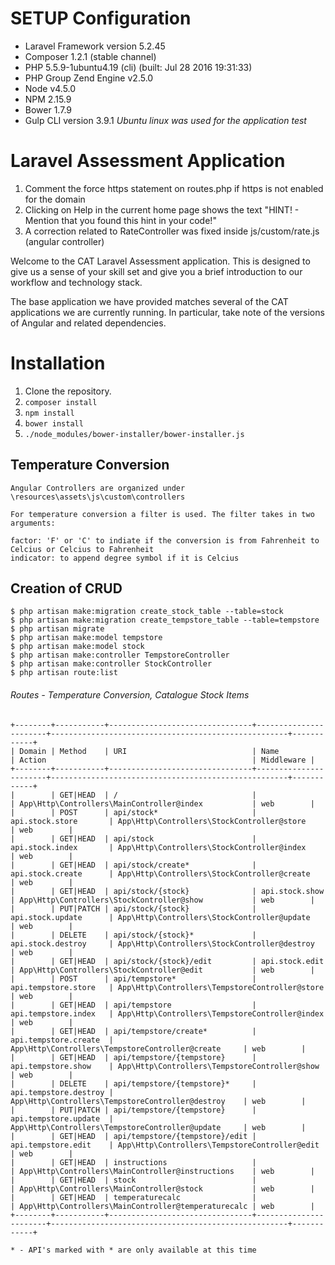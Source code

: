 

# SETUP Configuration 
* Laravel Framework version 5.2.45
* Composer 1.2.1 (stable channel)
* PHP 5.5.9-1ubuntu4.19 (cli) (built: Jul 28 2016 19:31:33) 
* PHP Group Zend Engine v2.5.0
* Node v4.5.0
* NPM 2.15.9
* Bower 1.7.9
* Gulp CLI version 3.9.1
_Ubuntu linux was used for the application test_

# Laravel Assessment Application

1. Comment the force https statement on routes.php if https is not enabled for the domain
2. Clicking on Help in the current home page shows the text "HINT! - Mention that you found this hint in your code!"
3. A correction related to RateController was fixed inside js/custom/rate.js (angular controller)

Welcome to the CAT Laravel Assessment application. This is designed to give us a sense of your skill set and give you a brief introduction to our workflow and technology stack.

The base application we have provided matches several of the CAT applications we are currently running. In particular, take note of the versions of Angular and related dependencies.

# Installation

1. Clone the repository.
2. `composer install`
3. `npm install`
4. `bower install`
5. `./node_modules/bower-installer/bower-installer.js`

## Temperature Conversion

```
Angular Controllers are organized under \resources\assets\js\custom\controllers

For temperature conversion a filter is used. The filter takes in two arguments:

factor: 'F' or 'C' to indiate if the conversion is from Fahrenheit to Celcius or Celcius to Fahrenheit
indicator: to append degree symbol if it is Celcius

```

## Creation of CRUD 

```
$ php artisan make:migration create_stock_table --table=stock
$ php artisan make:migration create_tempstore_table --table=tempstore
$ php artisan migrate
$ php artisan make:model tempstore
$ php artisan make:model stock
$ php artisan make:controller TempstoreController 
$ php artisan make:controller StockController 
$ php artisan route:list
```

###### Routes - Temperature Conversion, Catalogue Stock Items 

```
+--------+-----------+--------------------------------+-----------------------+-----------------------------------------------------+------------+
| Domain | Method    | URI                            | Name                  | Action                                              | Middleware |
+--------+-----------+--------------------------------+-----------------------+-----------------------------------------------------+------------+
|        | GET|HEAD  | /                              |                       | App\Http\Controllers\MainController@index           | web        |
|        | POST      | api/stock*                     | api.stock.store       | App\Http\Controllers\StockController@store          | web        |
|        | GET|HEAD  | api/stock                      | api.stock.index       | App\Http\Controllers\StockController@index          | web        |
|        | GET|HEAD  | api/stock/create*              | api.stock.create      | App\Http\Controllers\StockController@create         | web        |
|        | GET|HEAD  | api/stock/{stock}              | api.stock.show        | App\Http\Controllers\StockController@show           | web        |
|        | PUT|PATCH | api/stock/{stock}              | api.stock.update      | App\Http\Controllers\StockController@update         | web        |
|        | DELETE    | api/stock/{stock}*             | api.stock.destroy     | App\Http\Controllers\StockController@destroy        | web        |
|        | GET|HEAD  | api/stock/{stock}/edit         | api.stock.edit        | App\Http\Controllers\StockController@edit           | web        |
|        | POST      | api/tempstore*                 | api.tempstore.store   | App\Http\Controllers\TempstoreController@store      | web        |
|        | GET|HEAD  | api/tempstore                  | api.tempstore.index   | App\Http\Controllers\TempstoreController@index      | web        |
|        | GET|HEAD  | api/tempstore/create*          | api.tempstore.create  | App\Http\Controllers\TempstoreController@create     | web        |
|        | GET|HEAD  | api/tempstore/{tempstore}      | api.tempstore.show    | App\Http\Controllers\TempstoreController@show       | web        |
|        | DELETE    | api/tempstore/{tempstore}*     | api.tempstore.destroy | App\Http\Controllers\TempstoreController@destroy    | web        |
|        | PUT|PATCH | api/tempstore/{tempstore}      | api.tempstore.update  | App\Http\Controllers\TempstoreController@update     | web        |
|        | GET|HEAD  | api/tempstore/{tempstore}/edit | api.tempstore.edit    | App\Http\Controllers\TempstoreController@edit       | web        |
|        | GET|HEAD  | instructions                   |                       | App\Http\Controllers\MainController@instructions    | web        |
|        | GET|HEAD  | stock                          |                       | App\Http\Controllers\MainController@stock           | web        |
|        | GET|HEAD  | temperaturecalc                |                       | App\Http\Controllers\MainController@temperaturecalc | web        |
+--------+-----------+--------------------------------+-----------------------+-----------------------------------------------------+------------+

* - API's marked with * are only available at this time

```